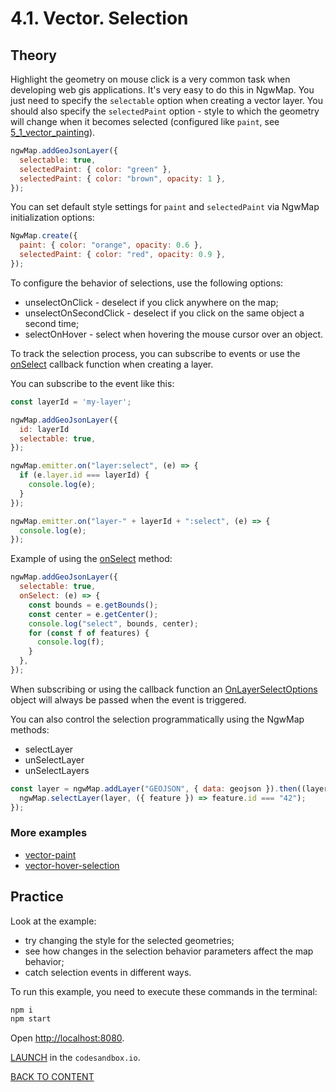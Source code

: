 # 4.1. Vector. Selection

## Theory

Highlight the geometry on mouse click is a very common task when developing web gis applications. It's very easy to do this in NgwMap.
You just need to specify the `selectable` option when creating a vector layer.
You should also specify the `selectedPaint` option - style to which the geometry will change when it becomes selected (configured like `paint`, see [5_1_vector_painting](../5_1_vector_painting)).

```javascript
ngwMap.addGeoJsonLayer({
  selectable: true,
  selectedPaint: { color: "green" },
  selectedPaint: { color: "brown", opacity: 1 },
});
```

You can set default style settings for `paint` and `selectedPaint` via NgwMap initialization options:

```javascript
NgwMap.create({
  paint: { color: "orange", opacity: 0.6 },
  selectedPaint: { color: "red", opacity: 0.9 },
});
```

To configure the behavior of selections, use the following options:

- unselectOnClick - deselect if you click anywhere on the map;
- unselectOnSecondClick - deselect if you click on the same object a second time;
- selectOnHover - select when hovering the mouse cursor over an object.

To track the selection process, you can subscribe to events or use the [onSelect](https://code-api.nextgis.com/interfaces/ngw_map.VectorAdapterOptions.html#onSelect) callback function when creating a layer.

You can subscribe to the event like this:

```javascript
const layerId = 'my-layer';

ngwMap.addGeoJsonLayer({
  id: layerId
  selectable: true,
});

ngwMap.emitter.on("layer:select", (e) => {
  if (e.layer.id === layerId) {
    console.log(e);
  }
});

ngwMap.emitter.on("layer-" + layerId + ":select", (e) => {
  console.log(e);
});
```

Example of using the [onSelect](https://code-api.nextgis.com/interfaces/ngw_map.VectorAdapterOptions.html#onSelect) method:

```javascript
ngwMap.addGeoJsonLayer({
  selectable: true,
  onSelect: (e) => {
    const bounds = e.getBounds();
    const center = e.getCenter();
    console.log("select", bounds, center);
    for (const f of features) {
      console.log(f);
    }
  },
});
```

When subscribing or using the callback function an [OnLayerSelectOptions](https://code-api.nextgis.com/interfaces/ngw_map.OnLayerSelectOptions.html) object will always be passed when the event is triggered.

You can also control the selection programmatically using the NgwMap methods:

- selectLayer
- unSelectLayer
- unSelectLayers

```javascript
const layer = ngwMap.addLayer("GEOJSON", { data: geojson }).then((layer) => {
  ngwMap.selectLayer(layer, ({ feature }) => feature.id === "42");
});
```

### More examples

- [vector-paint](https://code.nextgis.com/demo-examples-vector-selection)
- [vector-hover-selection](https://code.nextgis.com/demo-examples-vector-hover-selection)

## Practice

Look at the example:

- try changing the style for the selected geometries;
- see how changes in the selection behavior parameters affect the map behavior;
- catch selection events in different ways.

To run this example, you need to execute these commands in the terminal:

```bash
npm i
npm start
```

Open [http://localhost:8080](http://localhost:8080).

[LAUNCH](https://githubbox.com/nextgis/ngf-tutorial/tree/master/tutorials/5_2_vector_selection) in the `codesandbox.io`.

[BACK TO CONTENT](../../README.md)

